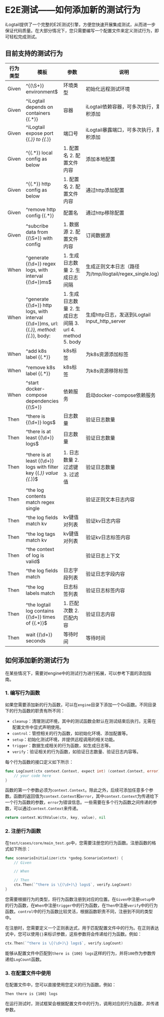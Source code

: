 # E2E测试——如何添加新的测试行为

iLogtail提供了一个完整的E2E测试引擎，方便您快速开展集成测试，从而进一步保证代码质量。在大部分情况下，您只需要编写一个配置文件来定义测试行为，即可轻松完成测试。

## 目前支持的测试行为

| 行为类型 | 模板 | 参数 | 说明 |
| --- | --- | --- | --- |
| Given | ^\{(\S+)\} environment$ | 环境类型 | 初始化远程测试环境 |
| Given | ^iLogtail depends on containers \{(.*)\} | 容器 | iLogtail依赖容器，可多次执行，累积添加 |
| Given | ^iLogtail expose port \{(.*)\} to \{(.*)\} | 端口号 | iLogtail暴露端口，可多次执行，累积添加 |
| Given | ^\{(.*)\} local config as below | 1. 配置名 2. 配置文件内容 | 添加本地配置 |
| Given | ^\{(.*)\} http config as below | 1. 配置名 2. 配置文件内容 | 通过http添加配置 |
| Given | ^remove http config \{(.*)\} | 配置名 | 通过http移除配置 |
| Given | ^subcribe data from \{(\S+)\} with config | 1. 数据源 2. 配置文件内容 | 订阅数据源 |
| When | ^generate \{(\d+)\} regex logs, with interval \{(\d+)\}ms$ | 1. 生成日志数量 2. 生成日志间隔 | 生成正则文本日志（路径为/tmp/ilogtail/regex_single.log） |
| When | ^generate \{(\d+)\} http logs, with interval \{(\d+)\}ms, url: \{(.*)\}, method: \{(.*)\}, body: | 1. 生成日志数量 2. 生成日志间隔 3. url 4. method 5. body | 生成http日志，发送到iLogtail input_http_server |
| When | ^add k8s label \{(.*)\} | k8s标签 | 为k8s资源添加标签 |
| When | ^remove k8s label \{(.*)\} | k8s标签 | 为k8s资源移除标签 |
| When | ^start docker-compose dependencies \{(\S+)\} | 依赖服务 | 启动docker-compose依赖服务 |
| Then | ^there is \{(\d+)\} logs$ | 日志数量 | 验证日志数量 |
| Then | ^there is at least \{(\d+)\} logs$ | 日志数量 | 验证日志数量 |
| Then | ^there is at least \{(\d+)\} logs with filter key \{(.*)\} value \{(.*)\}$ | 1. 日志数量 2. 过滤键 3. 过滤值 | 验证日志数量 |
| Then | ^the log contents match regex single |  | 验证正则文本日志内容 |
| Then | ^the log fields match kv | kv键值对列表 | 验证kv日志内容 |
| Then | ^the log tags match kv | kv键值对列表 | 验证kv日志标签内容 |
| Then | ^the context of log is valid$ | | 验证日志上下文 |
| Then | ^the log fields match | 日志字段列表 | 验证日志字段内容 |
| Then | ^the log labels match | 日志标签列表 | 验证日志标签内容 |
| Then | ^the logtail log contains \{(\d+)\} times of \{(.*)\}$ | 1. 匹配次数 2. 匹配内容 | 验证日志内容 |
| Then | wait \{(\d+)\} seconds | 等待时间 | 等待时间 |

## 如何添加新的测试行为

在某些情况下，需要对engine中的测试行为进行拓展，可以参考下面的添加指南。

### 1. 编写行为函数

如果您需要添加新的行为函数，可以在`engine`目录下添加一个Go函数。不同目录下的行为函数的职责有所不同：
- `cleanup`：清理测试环境，其中的测试函数会默认在测试结束后执行。无需在配置文件中显式声明使用。
- `control`：管控相关的行为函数，如初始化环境、添加配置等。
- `setup`：初始化测试环境，并提供远程调用的相关功能。
- `trigger`：数据生成相关的行为函数，如生成日志等。
- `verify`：验证相关的行为函数，如验证日志数量、验证日志内容等。

每个行为函数的接口定义如下所示：

```go
func LogCount(ctx context.Context, expect int) (context.Context, error) {
    // your code here
}
```

函数的第一个参数必须为`context.Context`。除此之外，后续可添加任意多个参数。函数的返回值为`context.Context`和`error`，其中`context.Context`为传递给下一个行为函数的参数，`error`为错误信息。一些需要在多个行为函数之间传递的参数，可以通过`context.Context`来传递。

```go
return context.WithValue(ctx, key, value), nil
```

### 2. 注册行为函数

在`test/cases/core/main_test.go`中，您需要注册您的行为函数。注册函数的格式如下所示：

```go
func scenarioInitializer(ctx *godog.ScenarioContext) {
	// Given

	// When

	// Then
	ctx.Then(`^there is \{(\d+)\} logs$`, verify.LogCount)
}
```

您需要根据行为的类型，将行为函数注册到对应的位置。在`Given`中注册`setup`中的行为函数，在`When`中注册`trigger`中的行为函数，在`Then`中注册`verify`中的行为函数。`control`中的行为函数比较灵活，根据函数职责不同，注册到不同的类型中。

在注册时，您需要定义一个正则表达式，用于匹配配置文件中的行为。在正则表达式中，您可以使用`{}`来标识参数，这些参数将会传递给行为函数。例如：

```go
ctx.Then(`^there is \{(\d+)\} logs$`, verify.LogCount)
```

能够从配置文件中匹配到`there is {100} logs`这样的行为，并将`100`作为参数传递给`LogCount`函数。

### 3. 在配置文件中使用

在配置文件中，您可以直接使用您定义的行为函数。例如：

```plain
Then there is {100} logs
```

在运行测试时，测试框架会根据配置文件中的行为，调用对应的行为函数，并传递参数。